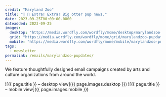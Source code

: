 ```yaml
---
credit: "Maryland Zoo"
title: "📰 🦦 Extra! Extra! Big otter pup news."
date: 2023-09-25T00:00:00-0800
dateadded: 2023-09-25
images:
  desktop: "https://media.wordfly.com/wordfly/mome/desktop/marylandzoo-pupdates.jpg"
  grid: "https://media.wordfly.com/wordfly/mome/grid/marylandzoo-pupdates.jpg"
  mobile: "https://media.wordfly.com/wordfly/mome/mobile/marylandzoo-pupdates.jpg"
tags:
  - newsletter
permalink: /emails/marylandzoo-pupdates/
---
```

We feature thoughtfully designed email campaigns created by arts and culture organizations from around the world.

![{{ page.title }} – desktop view]({{ page.images.desktop }})
![{{ page.title }} – mobile view]({{ page.images.mobile }})
